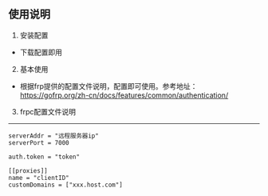 ## 使用说明
1. 安装配置
- 下载配置即用

2. 基本使用
- 根据frp提供的配置文件说明，配置即可使用。参考地址：https://gofrp.org/zh-cn/docs/features/common/authentication/

3. frpc配置文件说明  
---
    serverAddr = "远程服务器ip"
    serverPort = 7000

    auth.token = "token"

    [[proxies]]
    name = "clientID"
    customDomains = ["xxx.host.com"]
